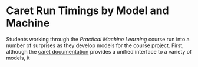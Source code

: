 # Caret Run Timings by Model and Machine

Students working through the *Practical Machine Learning* course run into a number of surprises as they develop models for the course project. First, although the [caret documentation](http://topepo.github.io/caret/index.html) provides a unified interface to a variety of models, it 
